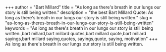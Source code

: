 +++
author = "Bart Millard"
title = "As long as there's breath in our lungs our story is still being written."
description = "the best Bart Millard Quote: As long as there's breath in our lungs our story is still being written."
slug = "as-long-as-theres-breath-in-our-lungs-our-story-is-still-being-written"
keywords = "As long as there's breath in our lungs our story is still being written.,bart millard,bart millard quotes,bart millard quote,bart millard sayings,bart millard saying,quotes, sayings,quote, saying, motivation"
+++
As long as there's breath in our lungs our story is still being written.
